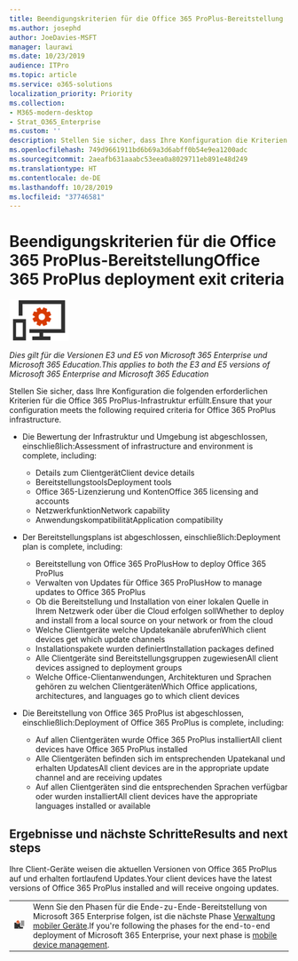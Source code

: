 ```yaml
---
title: Beendigungskriterien für die Office 365 ProPlus-Bereitstellung
ms.author: josephd
author: JoeDavies-MSFT
manager: laurawi
ms.date: 10/23/2019
audience: ITPro
ms.topic: article
ms.service: o365-solutions
localization_priority: Priority
ms.collection:
- M365-modern-desktop
- Strat_O365_Enterprise
ms.custom: ''
description: Stellen Sie sicher, dass Ihre Konfiguration die Kriterien von Microsoft 365 Enterprise für die Office 365 ProPlus-Infrastruktur erfüllt.
ms.openlocfilehash: 749d9661911bd6b69a3d6abff0b54e9ea1200adc
ms.sourcegitcommit: 2aeafb631aaabc53eea0a8029711eb891e48d249
ms.translationtype: HT
ms.contentlocale: de-DE
ms.lasthandoff: 10/28/2019
ms.locfileid: "37746581"
---
```

# <a name="office-365-proplus-deployment-exit-criteria"></a><span data-ttu-id="f8aa8-103">Beendigungskriterien für die Office 365 ProPlus-Bereitstellung</span><span class="sxs-lookup"><span data-stu-id="f8aa8-103">Office 365 ProPlus deployment exit criteria</span></span>

![Phase 4: Office 365 ProPlus](./media/deploy-foundation-infrastructure/O365proplus_icon-small.png)

<span data-ttu-id="f8aa8-105">*Dies gilt für die Versionen E3 und E5 von Microsoft 365 Enterprise und Microsoft 365 Education.*</span><span class="sxs-lookup"><span data-stu-id="f8aa8-105">*This applies to both the E3 and E5 versions of Microsoft 365 Enterprise and Microsoft 365 Education*</span></span>

<span data-ttu-id="f8aa8-106">Stellen Sie sicher, dass Ihre Konfiguration die folgenden erforderlichen Kriterien für die Office 365 ProPlus-Infrastruktur erfüllt.</span><span class="sxs-lookup"><span data-stu-id="f8aa8-106">Ensure that your configuration meets the following required criteria for Office 365 ProPlus infrastructure.</span></span>

- <span data-ttu-id="f8aa8-107">Die Bewertung der Infrastruktur und Umgebung ist abgeschlossen, einschließlich:</span><span class="sxs-lookup"><span data-stu-id="f8aa8-107">Assessment of infrastructure and environment is complete, including:</span></span>

    - <span data-ttu-id="f8aa8-108">Details zum Clientgerät</span><span class="sxs-lookup"><span data-stu-id="f8aa8-108">Client device details</span></span>
    - <span data-ttu-id="f8aa8-109">Bereitstellungstools</span><span class="sxs-lookup"><span data-stu-id="f8aa8-109">Deployment tools</span></span>
    - <span data-ttu-id="f8aa8-110">Office 365-Lizenzierung und Konten</span><span class="sxs-lookup"><span data-stu-id="f8aa8-110">Office 365 licensing and accounts</span></span>
    - <span data-ttu-id="f8aa8-111">Netzwerkfunktion</span><span class="sxs-lookup"><span data-stu-id="f8aa8-111">Network capability</span></span>
    - <span data-ttu-id="f8aa8-112">Anwendungskompatibilität</span><span class="sxs-lookup"><span data-stu-id="f8aa8-112">Application compatibility</span></span>

- <span data-ttu-id="f8aa8-113">Der Bereitstellungsplans ist abgeschlossen, einschließlich:</span><span class="sxs-lookup"><span data-stu-id="f8aa8-113">Deployment plan is complete, including:</span></span>

    - <span data-ttu-id="f8aa8-114">Bereitstellung von Office 365 ProPlus</span><span class="sxs-lookup"><span data-stu-id="f8aa8-114">How to deploy Office 365 ProPlus</span></span>
    - <span data-ttu-id="f8aa8-115">Verwalten von Updates für Office 365 ProPlus</span><span class="sxs-lookup"><span data-stu-id="f8aa8-115">How to manage updates to Office 365 ProPlus</span></span>
    - <span data-ttu-id="f8aa8-116">Ob die Bereitstellung und Installation von einer lokalen Quelle in Ihrem Netzwerk oder über die Cloud erfolgen soll</span><span class="sxs-lookup"><span data-stu-id="f8aa8-116">Whether to deploy and install from a local source on your network or from the cloud</span></span>
    - <span data-ttu-id="f8aa8-117">Welche Clientgeräte welche Updatekanäle abrufen</span><span class="sxs-lookup"><span data-stu-id="f8aa8-117">Which client devices get which update channels</span></span>
    - <span data-ttu-id="f8aa8-118">Installationspakete wurden definiert</span><span class="sxs-lookup"><span data-stu-id="f8aa8-118">Installation packages defined</span></span>
    - <span data-ttu-id="f8aa8-119">Alle Clientgeräte sind Bereitstellungsgruppen zugewiesen</span><span class="sxs-lookup"><span data-stu-id="f8aa8-119">All client devices assigned to deployment groups</span></span>
    - <span data-ttu-id="f8aa8-120">Welche Office-Clientanwendungen, Architekturen und Sprachen gehören zu welchen Clientgeräten</span><span class="sxs-lookup"><span data-stu-id="f8aa8-120">Which Office applications, architectures, and languages go to which client devices</span></span>

- <span data-ttu-id="f8aa8-121">Die Bereitstellung von Office 365 ProPlus ist abgeschlossen, einschließlich:</span><span class="sxs-lookup"><span data-stu-id="f8aa8-121">Deployment of Office 365 ProPlus is complete, including:</span></span>

    - <span data-ttu-id="f8aa8-122">Auf allen Clientgeräten wurde Office 365 ProPlus installiert</span><span class="sxs-lookup"><span data-stu-id="f8aa8-122">All client devices have Office 365 ProPlus installed</span></span>
    - <span data-ttu-id="f8aa8-123">Alle Clientgeräten befinden sich im entsprechenden Upatekanal und erhalten Updates</span><span class="sxs-lookup"><span data-stu-id="f8aa8-123">All client devices are in the appropriate update channel and are receiving updates</span></span>
    - <span data-ttu-id="f8aa8-124">Auf allen Clientgeräten sind die entsprechenden Sprachen verfügbar oder wurden installiert</span><span class="sxs-lookup"><span data-stu-id="f8aa8-124">All client devices have the appropriate languages installed or available</span></span>



## <a name="results-and-next-steps"></a><span data-ttu-id="f8aa8-125">Ergebnisse und nächste Schritte</span><span class="sxs-lookup"><span data-stu-id="f8aa8-125">Results and next steps</span></span>

<span data-ttu-id="f8aa8-126">Ihre Client-Geräte weisen die aktuellen Versionen von Office 365 ProPlus auf und erhalten fortlaufend Updates.</span><span class="sxs-lookup"><span data-stu-id="f8aa8-126">Your client devices have the latest versions of Office 365 ProPlus installed and will receive ongoing updates.</span></span>

|||
|:-------|:-----|
|![Phase 5: Verwaltung mobiler Geräte](./media/deploy-foundation-infrastructure/mobiledevicemgmt_icon-small.png)| <span data-ttu-id="f8aa8-128">Wenn Sie den Phasen für die Ende-zu-Ende-Bereitstellung von Microsoft 365 Enterprise folgen, ist die nächste Phase [Verwaltung mobiler Geräte](mobility-infrastructure.md).</span><span class="sxs-lookup"><span data-stu-id="f8aa8-128">If you're following the phases for the end-to-end deployment of Microsoft 365 Enterprise, your next phase is [mobile device management](mobility-infrastructure.md).</span></span> |
